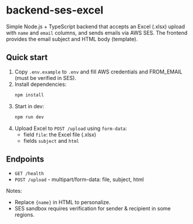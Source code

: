 # backend-ses-excel

Simple Node.js + TypeScript backend that accepts an Excel (.xlsx) upload with `name` and `email` columns,
and sends emails via AWS SES. The frontend provides the email subject and HTML body (template).

## Quick start
1. Copy `.env.example` to `.env` and fill AWS credentials and FROM_EMAIL (must be verified in SES).
2. Install dependencies:
   ```bash
   npm install
   ```
3. Start in dev:
   ```bash
   npm run dev
   ```
4. Upload Excel to `POST /upload` using `form-data`:
   - field `file`: the Excel file (.xlsx)
   - fields `subject` and `html`

## Endpoints
- `GET /health`
- `POST /upload` - multipart/form-data: file, subject, html

Notes:
- Replace `{name}` in HTML to personalize.
- SES sandbox requires verification for sender & recipient in some regions.
